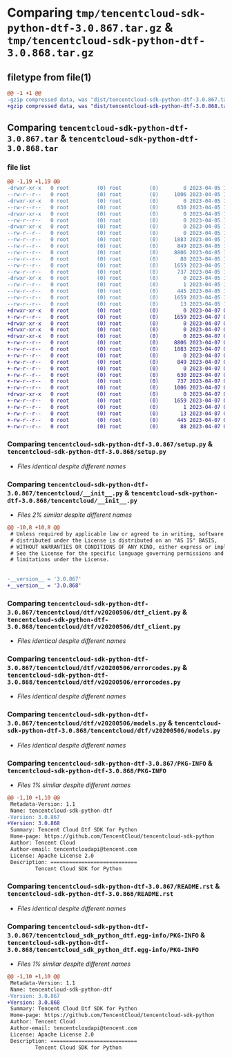 # Comparing `tmp/tencentcloud-sdk-python-dtf-3.0.867.tar.gz` & `tmp/tencentcloud-sdk-python-dtf-3.0.868.tar.gz`

## filetype from file(1)

```diff
@@ -1 +1 @@
-gzip compressed data, was "dist/tencentcloud-sdk-python-dtf-3.0.867.tar", last modified: Wed Apr  5 16:28:33 2023, max compression
+gzip compressed data, was "dist/tencentcloud-sdk-python-dtf-3.0.868.tar", last modified: Fri Apr  7 00:30:34 2023, max compression
```

## Comparing `tencentcloud-sdk-python-dtf-3.0.867.tar` & `tencentcloud-sdk-python-dtf-3.0.868.tar`

### file list

```diff
@@ -1,19 +1,19 @@
-drwxr-xr-x   0 root         (0) root         (0)        0 2023-04-05 16:28:33.000000 tencentcloud-sdk-python-dtf-3.0.867/
--rw-r--r--   0 root         (0) root         (0)     1006 2023-04-05 16:28:33.000000 tencentcloud-sdk-python-dtf-3.0.867/setup.py
-drwxr-xr-x   0 root         (0) root         (0)        0 2023-04-05 16:28:33.000000 tencentcloud-sdk-python-dtf-3.0.867/tencentcloud/
--rw-r--r--   0 root         (0) root         (0)      630 2023-04-05 16:28:33.000000 tencentcloud-sdk-python-dtf-3.0.867/tencentcloud/__init__.py
-drwxr-xr-x   0 root         (0) root         (0)        0 2023-04-05 16:28:33.000000 tencentcloud-sdk-python-dtf-3.0.867/tencentcloud/dtf/
--rw-r--r--   0 root         (0) root         (0)        0 2023-04-05 16:28:33.000000 tencentcloud-sdk-python-dtf-3.0.867/tencentcloud/dtf/__init__.py
-drwxr-xr-x   0 root         (0) root         (0)        0 2023-04-05 16:28:33.000000 tencentcloud-sdk-python-dtf-3.0.867/tencentcloud/dtf/v20200506/
--rw-r--r--   0 root         (0) root         (0)        0 2023-04-05 16:28:33.000000 tencentcloud-sdk-python-dtf-3.0.867/tencentcloud/dtf/v20200506/__init__.py
--rw-r--r--   0 root         (0) root         (0)     1883 2023-04-05 16:28:33.000000 tencentcloud-sdk-python-dtf-3.0.867/tencentcloud/dtf/v20200506/dtf_client.py
--rw-r--r--   0 root         (0) root         (0)      849 2023-04-05 16:28:33.000000 tencentcloud-sdk-python-dtf-3.0.867/tencentcloud/dtf/v20200506/errorcodes.py
--rw-r--r--   0 root         (0) root         (0)     8806 2023-04-05 16:28:33.000000 tencentcloud-sdk-python-dtf-3.0.867/tencentcloud/dtf/v20200506/models.py
--rw-r--r--   0 root         (0) root         (0)       88 2023-04-05 16:28:33.000000 tencentcloud-sdk-python-dtf-3.0.867/setup.cfg
--rw-r--r--   0 root         (0) root         (0)     1659 2023-04-05 16:28:33.000000 tencentcloud-sdk-python-dtf-3.0.867/PKG-INFO
--rw-r--r--   0 root         (0) root         (0)      737 2023-04-05 16:28:33.000000 tencentcloud-sdk-python-dtf-3.0.867/README.rst
-drwxr-xr-x   0 root         (0) root         (0)        0 2023-04-05 16:28:33.000000 tencentcloud-sdk-python-dtf-3.0.867/tencentcloud_sdk_python_dtf.egg-info/
--rw-r--r--   0 root         (0) root         (0)        1 2023-04-05 16:28:33.000000 tencentcloud-sdk-python-dtf-3.0.867/tencentcloud_sdk_python_dtf.egg-info/dependency_links.txt
--rw-r--r--   0 root         (0) root         (0)      445 2023-04-05 16:28:33.000000 tencentcloud-sdk-python-dtf-3.0.867/tencentcloud_sdk_python_dtf.egg-info/SOURCES.txt
--rw-r--r--   0 root         (0) root         (0)     1659 2023-04-05 16:28:33.000000 tencentcloud-sdk-python-dtf-3.0.867/tencentcloud_sdk_python_dtf.egg-info/PKG-INFO
--rw-r--r--   0 root         (0) root         (0)       13 2023-04-05 16:28:33.000000 tencentcloud-sdk-python-dtf-3.0.867/tencentcloud_sdk_python_dtf.egg-info/top_level.txt
+drwxr-xr-x   0 root         (0) root         (0)        0 2023-04-07 00:30:34.000000 tencentcloud-sdk-python-dtf-3.0.868/
+-rw-r--r--   0 root         (0) root         (0)     1659 2023-04-07 00:30:34.000000 tencentcloud-sdk-python-dtf-3.0.868/PKG-INFO
+drwxr-xr-x   0 root         (0) root         (0)        0 2023-04-07 00:30:34.000000 tencentcloud-sdk-python-dtf-3.0.868/tencentcloud/
+drwxr-xr-x   0 root         (0) root         (0)        0 2023-04-07 00:30:34.000000 tencentcloud-sdk-python-dtf-3.0.868/tencentcloud/dtf/
+drwxr-xr-x   0 root         (0) root         (0)        0 2023-04-07 00:30:34.000000 tencentcloud-sdk-python-dtf-3.0.868/tencentcloud/dtf/v20200506/
+-rw-r--r--   0 root         (0) root         (0)     8806 2023-04-07 00:30:34.000000 tencentcloud-sdk-python-dtf-3.0.868/tencentcloud/dtf/v20200506/models.py
+-rw-r--r--   0 root         (0) root         (0)     1883 2023-04-07 00:30:34.000000 tencentcloud-sdk-python-dtf-3.0.868/tencentcloud/dtf/v20200506/dtf_client.py
+-rw-r--r--   0 root         (0) root         (0)        0 2023-04-07 00:30:34.000000 tencentcloud-sdk-python-dtf-3.0.868/tencentcloud/dtf/v20200506/__init__.py
+-rw-r--r--   0 root         (0) root         (0)      849 2023-04-07 00:30:34.000000 tencentcloud-sdk-python-dtf-3.0.868/tencentcloud/dtf/v20200506/errorcodes.py
+-rw-r--r--   0 root         (0) root         (0)        0 2023-04-07 00:30:34.000000 tencentcloud-sdk-python-dtf-3.0.868/tencentcloud/dtf/__init__.py
+-rw-r--r--   0 root         (0) root         (0)      630 2023-04-07 00:30:34.000000 tencentcloud-sdk-python-dtf-3.0.868/tencentcloud/__init__.py
+-rw-r--r--   0 root         (0) root         (0)      737 2023-04-07 00:30:34.000000 tencentcloud-sdk-python-dtf-3.0.868/README.rst
+-rw-r--r--   0 root         (0) root         (0)     1006 2023-04-07 00:30:34.000000 tencentcloud-sdk-python-dtf-3.0.868/setup.py
+drwxr-xr-x   0 root         (0) root         (0)        0 2023-04-07 00:30:34.000000 tencentcloud-sdk-python-dtf-3.0.868/tencentcloud_sdk_python_dtf.egg-info/
+-rw-r--r--   0 root         (0) root         (0)     1659 2023-04-07 00:30:34.000000 tencentcloud-sdk-python-dtf-3.0.868/tencentcloud_sdk_python_dtf.egg-info/PKG-INFO
+-rw-r--r--   0 root         (0) root         (0)        1 2023-04-07 00:30:34.000000 tencentcloud-sdk-python-dtf-3.0.868/tencentcloud_sdk_python_dtf.egg-info/dependency_links.txt
+-rw-r--r--   0 root         (0) root         (0)       13 2023-04-07 00:30:34.000000 tencentcloud-sdk-python-dtf-3.0.868/tencentcloud_sdk_python_dtf.egg-info/top_level.txt
+-rw-r--r--   0 root         (0) root         (0)      445 2023-04-07 00:30:34.000000 tencentcloud-sdk-python-dtf-3.0.868/tencentcloud_sdk_python_dtf.egg-info/SOURCES.txt
+-rw-r--r--   0 root         (0) root         (0)       88 2023-04-07 00:30:34.000000 tencentcloud-sdk-python-dtf-3.0.868/setup.cfg
```

### Comparing `tencentcloud-sdk-python-dtf-3.0.867/setup.py` & `tencentcloud-sdk-python-dtf-3.0.868/setup.py`

 * *Files identical despite different names*

### Comparing `tencentcloud-sdk-python-dtf-3.0.867/tencentcloud/__init__.py` & `tencentcloud-sdk-python-dtf-3.0.868/tencentcloud/__init__.py`

 * *Files 2% similar despite different names*

```diff
@@ -10,8 +10,8 @@
 # Unless required by applicable law or agreed to in writing, software
 # distributed under the License is distributed on an "AS IS" BASIS,
 # WITHOUT WARRANTIES OR CONDITIONS OF ANY KIND, either express or implied.
 # See the License for the specific language governing permissions and
 # limitations under the License.
 
 
-__version__ = '3.0.867'
+__version__ = '3.0.868'
```

### Comparing `tencentcloud-sdk-python-dtf-3.0.867/tencentcloud/dtf/v20200506/dtf_client.py` & `tencentcloud-sdk-python-dtf-3.0.868/tencentcloud/dtf/v20200506/dtf_client.py`

 * *Files identical despite different names*

### Comparing `tencentcloud-sdk-python-dtf-3.0.867/tencentcloud/dtf/v20200506/errorcodes.py` & `tencentcloud-sdk-python-dtf-3.0.868/tencentcloud/dtf/v20200506/errorcodes.py`

 * *Files identical despite different names*

### Comparing `tencentcloud-sdk-python-dtf-3.0.867/tencentcloud/dtf/v20200506/models.py` & `tencentcloud-sdk-python-dtf-3.0.868/tencentcloud/dtf/v20200506/models.py`

 * *Files identical despite different names*

### Comparing `tencentcloud-sdk-python-dtf-3.0.867/PKG-INFO` & `tencentcloud-sdk-python-dtf-3.0.868/PKG-INFO`

 * *Files 1% similar despite different names*

```diff
@@ -1,10 +1,10 @@
 Metadata-Version: 1.1
 Name: tencentcloud-sdk-python-dtf
-Version: 3.0.867
+Version: 3.0.868
 Summary: Tencent Cloud Dtf SDK for Python
 Home-page: https://github.com/TencentCloud/tencentcloud-sdk-python
 Author: Tencent Cloud
 Author-email: tencentcloudapi@tencent.com
 License: Apache License 2.0
 Description: ============================
         Tencent Cloud SDK for Python
```

### Comparing `tencentcloud-sdk-python-dtf-3.0.867/README.rst` & `tencentcloud-sdk-python-dtf-3.0.868/README.rst`

 * *Files identical despite different names*

### Comparing `tencentcloud-sdk-python-dtf-3.0.867/tencentcloud_sdk_python_dtf.egg-info/PKG-INFO` & `tencentcloud-sdk-python-dtf-3.0.868/tencentcloud_sdk_python_dtf.egg-info/PKG-INFO`

 * *Files 1% similar despite different names*

```diff
@@ -1,10 +1,10 @@
 Metadata-Version: 1.1
 Name: tencentcloud-sdk-python-dtf
-Version: 3.0.867
+Version: 3.0.868
 Summary: Tencent Cloud Dtf SDK for Python
 Home-page: https://github.com/TencentCloud/tencentcloud-sdk-python
 Author: Tencent Cloud
 Author-email: tencentcloudapi@tencent.com
 License: Apache License 2.0
 Description: ============================
         Tencent Cloud SDK for Python
```

